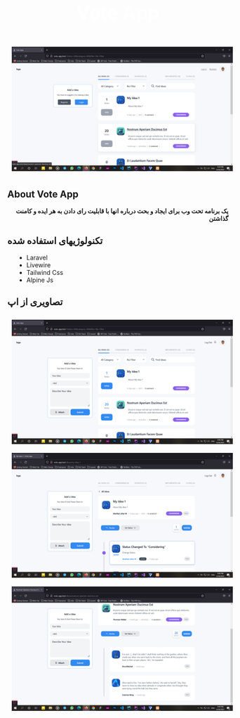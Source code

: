 <h3 style="color : white; font-size: 42px;" align="center"> Vote App</h3>

<img src="public/Image/Screenshot (1).png" align="center" style="margin: 10px">

## About Vote App

<p align="right" style="font-weight: bold">یک برنامه تحت وب برای ایجاد و بحث درباره انها با قابلیت رای دادن به هر ایده و کامنت گذاشتن</p>
 
## تکنولوژیهای استفاده شده

<ul style="margin-left: 20px">
<li>Laravel</li>
<li>Livewire</li>
<li>Tailwind Css</li>
<li>Alpine Js</li>
</ul>

##  تصاویری از اپ

<img src="public/Image/Screenshot (2).png" align="center" style="margin: 10px">

<img src="public/Image/Screenshot (3).png" align="center" style="margin: 10px">

<img src="public/Image/Screenshot (4).png" align="center" style="margin: 10px">





